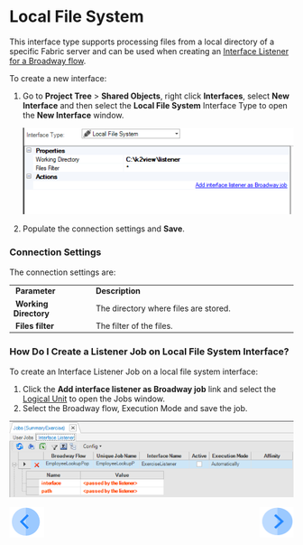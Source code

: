 # Local File System

This interface type supports processing files from a local directory of a specific Fabric server and can be used when creating an [Interface Listener for a Broadway flow](/articles/19_Broadway/09_broadway_integration_with_Fabric.md#interface-listener-for-broadway-flows).

To create a new interface:

1. Go to **Project Tree** > **Shared Objects**, right click **Interfaces**, select **New Interface** and then select the **Local File System** Interface Type to open the **New Interface** window.

   ![image](images/local_1.PNG)

2. Populate the connection settings and **Save**.

### Connection Settings

The connection settings are:


<table>
<tbody>
<tr>
<td width="200pxl">&nbsp;<strong>Parameter</strong></td>
<td width="700pxl">&nbsp;<strong>Description</strong></td>
</tr>
<tr>
<td>&nbsp;<strong>Working Directory&nbsp;</strong></td>
<td>&nbsp;The directory where files are stored.</td>
</tr>
<tr>
<td>&nbsp;<strong>Files filter</strong></td>
<td>&nbsp;The filter of the files.</td>
</tr>
</tbody>
</table>


### How Do I Create a Listener Job on Local File System Interface?

To create an Interface Listener Job on a local file system interface: 

1. Click the **Add interface listener as Broadway job** link and select the [Logical Unit](/articles/03_logical_units/01_LU_overview.md) to open the Jobs window. 
2. Select the Broadway flow, Execution Mode and save the job.

![images](images/02_sftp_2.PNG)



[![Previous](/articles/images/Previous.png)](05_HTTP_interface.md)[<img align="right" width="60" height="54" src="/articles/images/Next.png">](07_custom_interface.md) 
